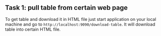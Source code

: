 ## Task 1: pull table from certain web page  
To get table and download it in HTML file just start application on your local machine and go to ``http://localhost:9090/download-table``. It will download table into certain HTML file.